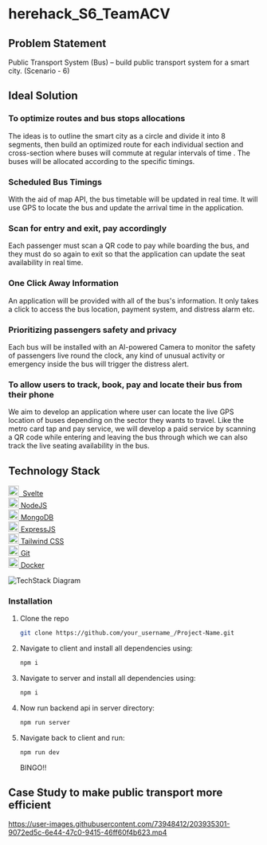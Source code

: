 # herehack_S6_TeamACV

<!-- Problem Statement -->
## Problem Statement
Public Transport System (Bus) – build public transport system for a smart city. (Scenario - 6)

## Ideal Solution

### To optimize routes and bus stops allocations 
The ideas is to outline the smart city as a circle and divide it into 8 segments, then build an optimized route for each individual section and cross-section where buses will commute at regular intervals of time . The buses will be allocated according to the specific timings. 

### Scheduled Bus Timings 
With the aid of map API, the bus timetable will be updated in real time. It will use GPS to locate the bus and update the arrival time in the application.

### Scan for entry and exit, pay accordingly 
Each passenger must scan a QR code to pay while boarding the bus, and they must do so again to exit so that the application can update the seat availability in real time.

### One Click Away Information 
An application will be provided with all of the bus's information. It only takes a click to access the bus location, payment system, and distress alarm etc.

### Prioritizing passengers safety and privacy 
Each bus will be installed with an AI-powered Camera to monitor the safety of passengers live round the clock, any kind of unusual activity or emergency inside the bus will trigger the distress alert. 

### To allow users to track, book, pay and locate their bus from their phone
We aim to develop an application where user can locate the live GPS location of buses depending on the sector they wants to travel. Like the metro card tap and pay service, we will develop a paid service by scanning a QR code while entering and leaving the bus through which we can also track the live seating availability in the bus. 


## Technology Stack

<a href="https://svelte.dev/" title="Svelte"><img src="https://github.com/get-icon/geticon/raw/master/icons/svelte-icon.svg" alt="Svelte" width="21px" height="21px">&nbsp; Svelte</a> <br>
<a href="https://nodejs.org/" title="Node.js"><img src="https://github.com/get-icon/geticon/raw/master/icons/nodejs-icon.svg" alt="Node.js" width="21px" height="21px">&nbsp;NodeJS</a> <br>
<a href="https://www.mongodb.org/" title="MongoDB"><img src="https://github.com/get-icon/geticon/raw/master/icons/mongodb-icon.svg" alt="MongoDB" width="21px" height="21px">&nbsp;MongoDB</a> <br>
<a href="https://expressjs.com/" title="Express"><img src="https://github.com/get-icon/geticon/raw/master/icons/express.svg" alt="Express" width="21px" height="21px">&nbsp;ExpressJS</a> <br>
<a href="https://tailwindcss.com/" title="Tailwind CSS"><img src="https://github.com/get-icon/geticon/raw/master/icons/tailwindcss-icon.svg" alt="Tailwind CSS" width="21px" height="21px">&nbsp;Tailwind CSS</a> <br>
<a href="https://git-scm.com/" title="Git"><img src="https://github.com/get-icon/geticon/raw/master/icons/git-icon.svg" alt="Git" width="21px" height="21px">&nbsp;Git</a> <br>
<a href="https://www.docker.com/" title="docker"><img src="https://github.com/get-icon/geticon/raw/master/icons/docker-icon.svg" alt="docker" width="21px" height="21px">&nbsp;Docker</a> <br>

![TechStack Diagram](https://user-images.githubusercontent.com/73948412/204052567-dabb307f-edeb-4649-aa57-73756260d267.png)

<!-- GETTING STARTED -->
<!--
## Getting Started

This is an example of how you may give instructions on setting up your project locally.
To get a local copy up and running follow these simple example steps.

### Prerequisites

This is an example of how to list things you need to use the software and how to install them.
* npm
  ```sh
  npm install npm@latest -g
  ```
-->

### Installation

<!-- 1. Get a free API Key at [https://example.com](https://example.com) -->
1. Clone the repo
   ```sh
   git clone https://github.com/your_username_/Project-Name.git
   ```
2. Navigate to client and install all dependencies using:
   ```sh
   npm i
   ```
3. Navigate to server and install all dependencies using:
   ```js
   npm i
   ```
4. Now run backend api in server directory:
    ```sh
   npm run server
   ```
5. Navigate back to client and run:
   ```sh
   npm run dev
   ```
   
   BINGO!!

## Case Study to make public transport more efficient

https://user-images.githubusercontent.com/73948412/203935301-9072ed5c-6e44-47c0-9415-46ff60f4b623.mp4




